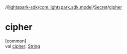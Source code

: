 //[lightspark-sdk](../../../index.md)/[com.lightspark.sdk.model](../index.md)/[Secret](index.md)/[cipher](cipher.md)

# cipher

[common]\
val [cipher](cipher.md): [String](https://kotlinlang.org/api/latest/jvm/stdlib/kotlin/-string/index.html)
